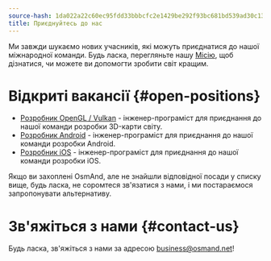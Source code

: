 ```yaml
---
source-hash: 1da022a22c60ec95fdd33bbbcfc2e1429be292f93bc681bd539ad30c139aacc4
title: Приєднуйтесь до нас
---
```

Ми завжди шукаємо нових учасників, які можуть приєднатися до нашої міжнародної команди. Будь ласка, перегляньте нашу [Місію](./mission.md), щоб дізнатися, чи можете ви допомогти зробити світ кращим.

# Відкриті вакансії {#open-positions}

- [Розробник OpenGL / Vulkan](./opengl-vulkan-dev.md) - інженер-програміст для приєднання до нашої команди розробки 3D-карти світу.
- [Розробник Android](./android-dev.md) - інженер-програміст для приєднання до нашої команди розробки Android.
- [Розробник iOS](./ios-dev.md) - інженер-програміст для приєднання до нашої команди розробки iOS.

Якщо ви захоплені OsmAnd, але не знайшли відповідної посади у списку вище, будь ласка, не соромтеся зв'язатися з нами, і ми постараємося запропонувати альтернативу.

# Зв'яжіться з нами {#contact-us}

Будь ласка, зв'яжіться з нами за адресою business@osmand.net!